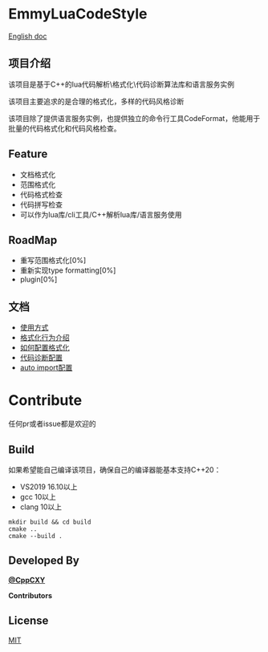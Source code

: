 # EmmyLuaCodeStyle

[English doc](README_EN.md)

## 项目介绍

该项目是基于C++的lua代码解析\格式化\代码诊断算法库和语言服务实例

该项目主要追求的是合理的格式化，多样的代码风格诊断

该项目除了提供语言服务实例，也提供独立的命令行工具CodeFormat，他能用于批量的代码格式化和代码风格检查。
## Feature

* 文档格式化
* 范围格式化
* 代码格式检查
* 代码拼写检查
* 可以作为lua库/cli工具/C++解析lua库/语言服务使用

## RoadMap

* 重写范围格式化[0%]
* 重新实现type formatting[0%]
* plugin[0%]

## 文档
* [使用方式](docs/usage.md)
* [格式化行为介绍](docs/format_action.md)
* [如何配置格式化](docs/format_config.md)
* [代码诊断配置](docs/diagnosis_config.md)
* [auto import配置](docs/auto_import_config.md)
# Contribute

任何pr或者issue都是欢迎的

## Build

如果希望能自己编译该项目，确保自己的编译器能基本支持C++20：
* VS2019 16.10以上
* gcc 10以上
* clang 10以上

```
mkdir build && cd build
cmake ..
cmake --build . 

```

## Developed By

[**@CppCXY**](https://github.com/CppCXY)

**Contributors**


## License

[MIT](LICENSE)

